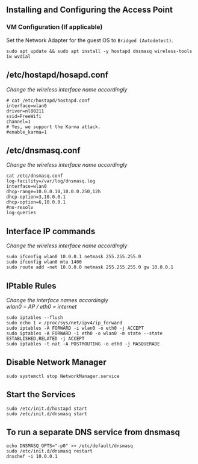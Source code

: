 
## Installing and Configuring the Access Point

### VM Configuration (If applicable)

Set the Network Adapter for the guest OS to `Bridged (Autodetect)`.  

```
sudo apt update && sudo apt install -y hostapd dnsmasq wireless-tools iw wvdial

```
## /etc/hostapd/hosapd.conf                          
*Change the wireless interface name accordingly*
```
# cat /etc/hostapd/hostapd.conf 
interface=wlan0
driver=nl80211
ssid=FreeWifi
channel=1
# Yes, we support the Karma attack.
#enable_karma=1
```

## /etc/dnsmasq.conf
*Change the wireless interface name accordingly*
```
cat /etc/dnsmasq.conf      
log-facility=/var/log/dnsmasq.log
interface=wlan0
dhcp-range=10.0.0.10,10.0.0.250,12h
dhcp-option=3,10.0.0.1
dhcp-option=6,10.0.0.1
#no-resolv
log-queries
```

## Interface IP commands
*Change the wireless interface name accordingly*
```
sudo ifconfig wlan0 10.0.0.1 netmask 255.255.255.0
sudo ifconfig wlan0 mtu 1400
sudo route add -net 10.0.0.0 netmask 255.255.255.0 gw 10.0.0.1
```

## IPtable Rules
*Change the interface names accordingly*  
*wlan0 = AP / eth0 = internet*

```
sudo iptables --flush
sudo echo 1 > /proc/sys/net/ipv4/ip_forward
sudo iptables -A FORWARD -i wlan0 -o eth0 -j ACCEPT
sudo iptables -A FORWARD -i eth0 -o wlan0 -m state --state ESTABLISHED,RELATED -j ACCEPT
sudo iptables -t nat -A POSTROUTING -o eth0 -j MASQUERADE
```

## Disable Network Manager
```
sudo systemctl stop NetworkManager.service
```

## Start the Services
```
sudo /etc/init.d/hostapd start
sudo /etc/init.d/dnsmasq start
```

## To run a separate DNS service from dnsmasq

```
echo DNSMASQ_OPTS="-p0" >> /etc/default/dnsmasq
sudo /etc/init.d/dnsmasq restart
dnschef -i 10.0.0.1
```

